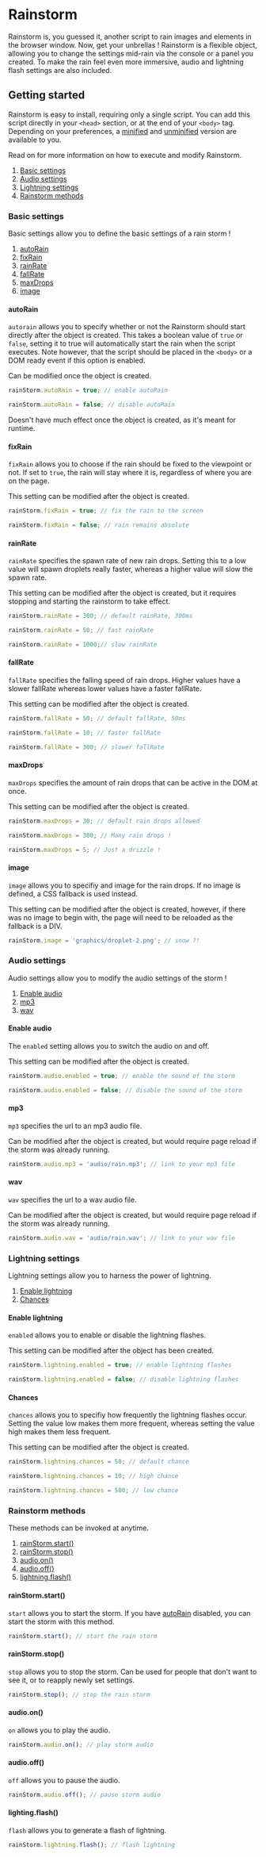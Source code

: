 # Rainstorm
Rainstorm is, you guessed it, another script to rain images and elements in the browser window. Now, get your unbrellas ! Rainstorm is a flexible object, allowing you to change the settings mid-rain via the console or a panel you created. To make the rain feel even more immersive, audio and lightning flash settings are also included.

## Getting started

Rainstorm is easy to install, requiring only a single script. You can add this script directly in your ``<head>`` section, or at the end of your ``<body>`` tag. Depending on your preferences, a [minified](https://github.com/SethClydesdale/rainstorm/blob/master/rainstorm.min.js) and [unminified](https://github.com/SethClydesdale/rainstorm/blob/master/rainstorm.js) version are available to you.

Read on for more information on how to execute and modify Rainstorm.

1. [Basic settings](#basic-settings)
2. [Audio settings](#audio-settings)
3. [Lightning settings](#lightning-settings)
4. [Rainstorm methods](#rainstorm-methods)


### Basic settings

Basic settings allow you to define the basic settings of a rain storm !

1. [autoRain](#autorain)
2. [fixRain](#fixrain)
3. [rainRate](#rainrate)
4. [fallRate](#fallrate)
5. [maxDrops](#maxdrops)
6. [image](#image)

#### autoRain

``autorain`` allows you to specify whether or not the Rainstorm should start directly after the object is created. This takes a boolean value of ``true`` or ``false``, setting it to true will automatically start the rain when the script executes. Note however, that the script should be placed in the ``<body>`` or a DOM ready event if this option is enabled. 

Can be modified once the object is created.
```javascript
rainStorm.autoRain = true; // enable autoRain

rainStorm.autoRain = false; // disable autoRain
```
Doesn't have much effect once the object is created, as it's meant for runtime.

#### fixRain

``fixRain`` allows you to choose if the rain should be fixed to the viewpoint or not. If set to ``true``, the rain will stay where it is, regardless of where you are on the page.

This setting can be modified after the object is created.
```javascript
rainStorm.fixRain = true; // fix the rain to the screen

rainStorm.fixRain = false; // rain remains absolute
```

#### rainRate

``rainRate`` specifies the spawn rate of new rain drops. Setting this to a low value will spawn droplets really faster, whereas a higher value will slow the spawn rate.

This setting can be modified after the object is created, but it requires stopping and starting the rainstorm to take effect.
```javascript
rainStorm.rainRate = 300; // default rainRate, 300ms

rainStorm.rainRate = 50; // fast rainRate

rainStorm.rainRate = 1000;// slow rainRate
```

#### fallRate

``fallRate`` specifies the falling speed of rain drops. Higher values have a slower fallRate whereas lower values have a faster fallRate.

This setting can be modified after the object is created.
```javascript
rainStorm.fallRate = 50; // default fallRate, 50ms

rainStorm.fallRate = 10; // faster fallRate

rainStorm.fallRate = 300; // slower fallRate
```

#### maxDrops

``maxDrops`` specifies the amount of rain drops that can be active in the DOM at once.

This setting can be modified after the object is created.
```javascript
rainStorm.maxDrops = 30; // default rain drops allowed

rainStorm.maxDrops = 300; // Many rain drops !

rainStorm.maxDrops = 5; // Just a drizzle !
```

#### image

``image`` allows you to specifiy and image for the rain drops. If no image is defined, a CSS fallback is used instead.

This setting can be modified after the object is created, however, if there was no image to begin with, the page will need to be reloaded as the fallback is a DIV.
```javascript
rainStorm.image = 'graphics/droplet-2.png'; // snow ?!
```


### Audio settings

Audio settings allow you to modify the audio settings of the storm !

1. [Enable audio](#enable-audio)
2. [mp3](#mp3)
3. [wav](#wav)

#### Enable audio

The ``enabled`` setting allows you to switch the audio on and off.

This setting can be modified after the object is created.
```javascript
rainStorm.audio.enabled = true; // enable the sound of the storm

rainStorm.audio.enabled = false; // disable the sound of the storm
```

#### mp3

``mp3`` specifies the url to an mp3 audio file.

Can be modified after the object is created, but would require page reload if the storm was already running.
```javascript
rainStorm.audio.mp3 = 'audio/rain.mp3'; // link to your mp3 file
```

#### wav

``wav`` specifies the url to a wav audio file.

Can be modified after the object is created, but would require page reload if the storm was already running.
```javascript
rainStorm.audio.wav = 'audio/rain.wav'; // link to your wav file
```

### Lightning settings

Lightning settings allow you to harness the power of lightning.

1. [Enable lightning](#enable-lightning)
2. [Chances](#chances)

#### Enable lightning

``enabled`` allows you to enable or disable the lightning flashes.

This setting can be modified after the object has been created.
```javascript
rainStorm.lightning.enabled = true; // enable lightning flashes

rainStorm.lightning.enabled = false; // disable lightning flashes
```

#### Chances

``chances`` allows you to specifiy how frequently the lightning flashes occur. Setting the value low makes them more frequent, whereas setting the value high makes them less frequent.

This setting can be modified after the object is created.
```javascript
rainStorm.lightning.chances = 50; // default chance

rainStorm.lightning.chances = 10; // high chance

rainStorm.lightning.chances = 500; // low chance
```

### Rainstorm methods

These methods can be invoked at anytime.

1. [rainStorm.start()](#rainstormstart)
2. [rainStorm.stop()](#rainstormstop)
3. [audio.on()](#audioon)
4. [audio.off()](#audiooff)
5. [lightning.flash()](lightningflash)

#### rainStorm.start()

``start`` allows you to start the storm. If you have [autoRain](#autorain) disabled, you can start the storm with this method.
```javascript
rainStorm.start(); // start the rain storm
```

#### rainStorm.stop()

``stop`` allows you to stop the storm. Can be used for people that don't want to see it, or to reapply newly set settings.
```javascript
rainStorm.stop(); // stop the rain storm
```

#### audio.on()

``on`` allows you to play the audio.
```javascript
rainStorm.audio.on(); // play storm audio
```

#### audio.off()

``off`` allows you to pause the audio.
```javascript
rainStorm.audio.off(); // pause storm audio
```

#### lighting.flash()

``flash`` allows you to generate a flash of lightning.
```javascript
rainStorm.lightning.flash(); // flash lightning
```
